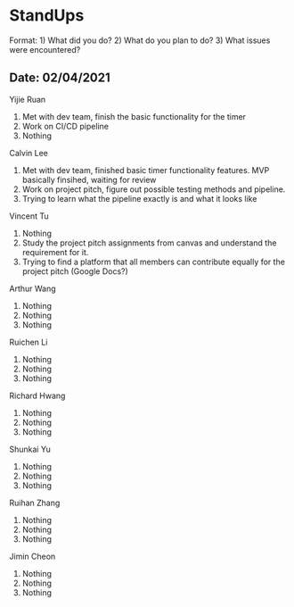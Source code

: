 # StandUps

Format: 1) What did you do? 2) What do you plan to do? 3) What issues were encountered?

## Date: 02/04/2021

Yijie Ruan 
1. Met with dev team, finish the basic functionality for the timer
2. Work on CI/CD pipeline
3. Nothing

Calvin Lee
1. Met with dev team, finished basic timer functionality features. MVP basically finsihed, waiting for review
2. Work on project pitch, figure out possible testing methods and pipeline. 
3. Trying to learn what the pipeline exactly is and what it looks like

Vincent Tu
1. Nothing
2. Study the project pitch assignments from canvas and understand the requirement for it. 
3. Trying to find a platform that all members can contribute equally for the project pitch (Google Docs?)

Arthur Wang
1. Nothing
2. Nothing
3. Nothing

Ruichen Li
1. Nothing
2. Nothing
3. Nothing

Richard Hwang
1. Nothing
2. Nothing
3. Nothing

Shunkai Yu
1. Nothing
2. Nothing
3. Nothing

Ruihan Zhang
1. Nothing
2. Nothing
3. Nothing

Jimin Cheon 
1. Nothing
2. Nothing
3. Nothing
